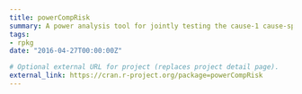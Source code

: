 ```yaml
---
title: powerCompRisk
summary: A power analysis tool for jointly testing the cause-1 cause-specific hazard and the any-cause hazard with competing risks data.
tags:
- rpkg
date: "2016-04-27T00:00:00Z"

# Optional external URL for project (replaces project detail page).
external_link: https://cran.r-project.org/package=powerCompRisk
---
```

